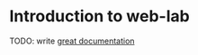 # Introduction to web-lab

TODO: write [great documentation](http://jacobian.org/writing/what-to-write/)
